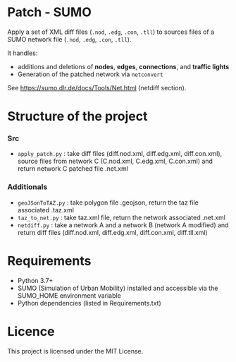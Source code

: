 # Patch - SUMO

Apply a set of XML diff files (`.nod`, `.edg`, `.con`, `.tll`) to sources files of a SUMO network file (`.nod`, `.edg`, `.con`, `.tll`).  

It handles:  
- additions and deletions of **nodes**, **edges**, **connections**, and **traffic lights**  
- Generation of the patched network via `netconvert`  

See https://sumo.dlr.de/docs/Tools/Net.html (netdiff section).  

# Structure of the project

### Src

- `apply_patch.py` : take diff files (diff.nod.xml, diff.edg.xml, diff.con.xml), source files from network C (C.nod.xml, C.edg.xml, C.con.xml) and return network C patched file .net.xml

### Additionals

- `geoJSonToTAZ.py` : take polygon file .geojson, return the taz file associated .taz.xml  
- `taz_to_net.py` : take taz.xml file, return the network associated .net.xml  
- `netdiff.py` : take a network A and a network B (network A modified) and return diff files (diff.nod.xml, diff.edg.xml, diff.con.xml, diff.tll.xml)

# Requirements

- Python 3.7+
- SUMO (Simulation of Urban Mobility) installed and accessible via the SUMO_HOME environment variable
- Python dependencies (listed in Requirements.txt)

# Licence

This project is licensed under the MIT License.



